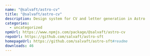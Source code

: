 ```yaml
---
name: "@salvaft/astro-cv"
title: "@salvaft/astro-cv"
description: Design system for CV and letter generation in Astro
categories:
  - uncategorized
npmUrl: https://www.npmjs.com/package/@salvaft/astro-cv
repoUrl: https://github.com/salvaft/astro-sft
homepageUrl: https://github.com/salvaft/astro-sft#readme
downloads: 46
---
```

